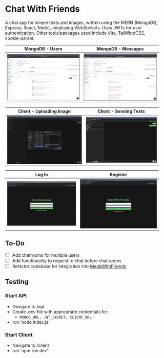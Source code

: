 # Chat With Friends

A chat app for simple texts and images, written using the MERN (MongoDB, Express, React, Node), employing WebSockets. Uses JWTs for user authentication. Other tools/packages used include Vite, TailWindCSS, cookie-parser.

MongoDB - Users                         |MongoDB - Messages
:--------------------------------------:|:--------------------------------------:
![Users](./screenshots/CWF_DB_users.png)|![Messages](./screenshots/CWF_DB_messages.png)

Client - Uploading Image                |Client - Sending Texts
:--------------------------------------:|:--------------------------------------:
![Client2](./screenshots/CWF_client-2.png)|![Client3](./screenshots/CWF_client_3.png)

Log In                                  |Register
:--------------------------------------:|:--------------------------------------:
![Client2](./screenshots/CWF_login.png)|![Client3](./screenshots/CWF_register.png)

## To-Do
- [ ] Add chatrooms for multiple users
- [ ] Add functionality to request to chat before chat opens
- [ ] Refactor codebase for integration into [MealsWithFriends](https://github.com/bryanwsebaraj/MealsWithFriends_backend)

## Testing
### Start API
 - Navigate to /api
 - Create .env file with appropriate credentials for:
	- `MONGO_URL, JWT_SECRET, CLIENT_URL`
 - run 'node index.js'

### Start Client
 - Navigate to /client
 - run 'npm run dev'